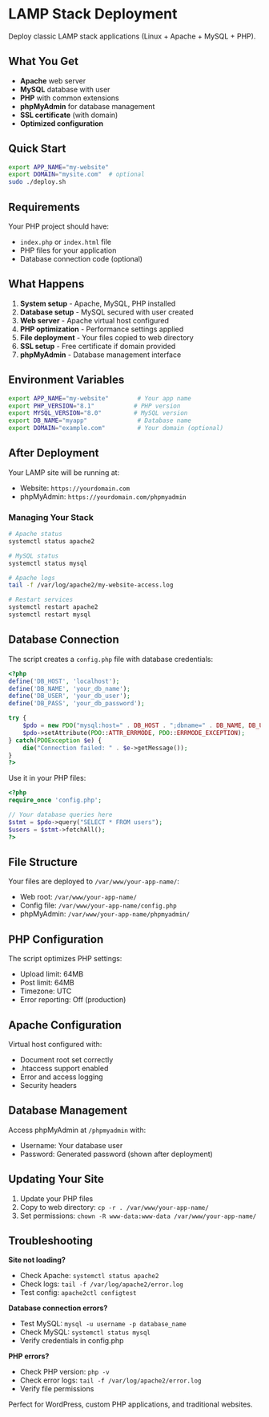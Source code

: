 # LAMP Stack Deployment

Deploy classic LAMP stack applications (Linux + Apache + MySQL + PHP).

## What You Get

- **Apache** web server
- **MySQL** database with user
- **PHP** with common extensions
- **phpMyAdmin** for database management
- **SSL certificate** (with domain)
- **Optimized configuration**

## Quick Start

```bash
export APP_NAME="my-website"
export DOMAIN="mysite.com"  # optional
sudo ./deploy.sh
```

## Requirements

Your PHP project should have:
- `index.php` or `index.html` file
- PHP files for your application
- Database connection code (optional)

## What Happens

1. **System setup** - Apache, MySQL, PHP installed
2. **Database setup** - MySQL secured with user created
3. **Web server** - Apache virtual host configured
4. **PHP optimization** - Performance settings applied
5. **File deployment** - Your files copied to web directory
6. **SSL setup** - Free certificate if domain provided
7. **phpMyAdmin** - Database management interface

## Environment Variables

```bash
export APP_NAME="my-website"        # Your app name
export PHP_VERSION="8.1"           # PHP version
export MYSQL_VERSION="8.0"         # MySQL version
export DB_NAME="myapp"              # Database name
export DOMAIN="example.com"         # Your domain (optional)
```

## After Deployment

Your LAMP site will be running at:
- Website: `https://yourdomain.com`
- phpMyAdmin: `https://yourdomain.com/phpmyadmin`

### Managing Your Stack

```bash
# Apache status
systemctl status apache2

# MySQL status
systemctl status mysql

# Apache logs
tail -f /var/log/apache2/my-website-access.log

# Restart services
systemctl restart apache2
systemctl restart mysql
```

## Database Connection

The script creates a `config.php` file with database credentials:

```php
<?php
define('DB_HOST', 'localhost');
define('DB_NAME', 'your_db_name');
define('DB_USER', 'your_db_user');
define('DB_PASS', 'your_db_password');

try {
    $pdo = new PDO("mysql:host=" . DB_HOST . ";dbname=" . DB_NAME, DB_USER, DB_PASS);
    $pdo->setAttribute(PDO::ATTR_ERRMODE, PDO::ERRMODE_EXCEPTION);
} catch(PDOException $e) {
    die("Connection failed: " . $e->getMessage());
}
?>
```

Use it in your PHP files:

```php
<?php
require_once 'config.php';

// Your database queries here
$stmt = $pdo->query("SELECT * FROM users");
$users = $stmt->fetchAll();
?>
```

## File Structure

Your files are deployed to `/var/www/your-app-name/`:
- Web root: `/var/www/your-app-name/`
- Config file: `/var/www/your-app-name/config.php`
- phpMyAdmin: `/var/www/your-app-name/phpmyadmin/`

## PHP Configuration

The script optimizes PHP settings:
- Upload limit: 64MB
- Post limit: 64MB
- Timezone: UTC
- Error reporting: Off (production)

## Apache Configuration

Virtual host configured with:
- Document root set correctly
- .htaccess support enabled
- Error and access logging
- Security headers

## Database Management

Access phpMyAdmin at `/phpmyadmin` with:
- Username: Your database user
- Password: Generated password (shown after deployment)

## Updating Your Site

1. Update your PHP files
2. Copy to web directory: `cp -r . /var/www/your-app-name/`
3. Set permissions: `chown -R www-data:www-data /var/www/your-app-name/`

## Troubleshooting

**Site not loading?**
- Check Apache: `systemctl status apache2`
- Check logs: `tail -f /var/log/apache2/error.log`
- Test config: `apache2ctl configtest`

**Database connection errors?**
- Test MySQL: `mysql -u username -p database_name`
- Check MySQL: `systemctl status mysql`
- Verify credentials in config.php

**PHP errors?**
- Check PHP version: `php -v`
- Check error logs: `tail -f /var/log/apache2/error.log`
- Verify file permissions

Perfect for WordPress, custom PHP applications, and traditional websites.